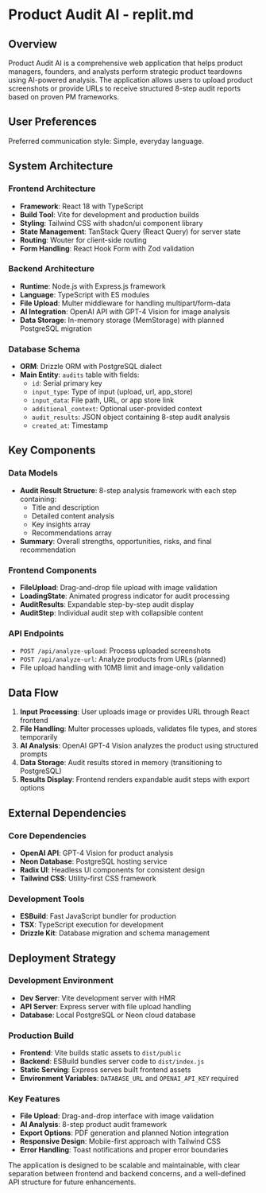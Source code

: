 # Product Audit AI - replit.md

## Overview

Product Audit AI is a comprehensive web application that helps product managers, founders, and analysts perform strategic product teardowns using AI-powered analysis. The application allows users to upload product screenshots or provide URLs to receive structured 8-step audit reports based on proven PM frameworks.

## User Preferences

Preferred communication style: Simple, everyday language.

## System Architecture

### Frontend Architecture
- **Framework**: React 18 with TypeScript
- **Build Tool**: Vite for development and production builds
- **Styling**: Tailwind CSS with shadcn/ui component library
- **State Management**: TanStack Query (React Query) for server state
- **Routing**: Wouter for client-side routing
- **Form Handling**: React Hook Form with Zod validation

### Backend Architecture
- **Runtime**: Node.js with Express.js framework
- **Language**: TypeScript with ES modules
- **File Upload**: Multer middleware for handling multipart/form-data
- **AI Integration**: OpenAI API with GPT-4 Vision for image analysis
- **Data Storage**: In-memory storage (MemStorage) with planned PostgreSQL migration

### Database Schema
- **ORM**: Drizzle ORM with PostgreSQL dialect
- **Main Entity**: `audits` table with fields:
  - `id`: Serial primary key
  - `input_type`: Type of input (upload, url, app_store)
  - `input_data`: File path, URL, or app store link
  - `additional_context`: Optional user-provided context
  - `audit_results`: JSON object containing 8-step audit analysis
  - `created_at`: Timestamp

## Key Components

### Data Models
- **Audit Result Structure**: 8-step analysis framework with each step containing:
  - Title and description
  - Detailed content analysis
  - Key insights array
  - Recommendations array
- **Summary**: Overall strengths, opportunities, risks, and final recommendation

### Frontend Components
- **FileUpload**: Drag-and-drop file upload with image validation
- **LoadingState**: Animated progress indicator for audit processing
- **AuditResults**: Expandable step-by-step audit display
- **AuditStep**: Individual audit step with collapsible content

### API Endpoints
- `POST /api/analyze-upload`: Process uploaded screenshots
- `POST /api/analyze-url`: Analyze products from URLs (planned)
- File upload handling with 10MB limit and image-only validation

## Data Flow

1. **Input Processing**: User uploads image or provides URL through React frontend
2. **File Handling**: Multer processes uploads, validates file types, and stores temporarily
3. **AI Analysis**: OpenAI GPT-4 Vision analyzes the product using structured prompts
4. **Data Storage**: Audit results stored in memory (transitioning to PostgreSQL)
5. **Results Display**: Frontend renders expandable audit steps with export options

## External Dependencies

### Core Dependencies
- **OpenAI API**: GPT-4 Vision for product analysis
- **Neon Database**: PostgreSQL hosting service
- **Radix UI**: Headless UI components for consistent design
- **Tailwind CSS**: Utility-first CSS framework

### Development Tools
- **ESBuild**: Fast JavaScript bundler for production
- **TSX**: TypeScript execution for development
- **Drizzle Kit**: Database migration and schema management

## Deployment Strategy

### Development Environment
- **Dev Server**: Vite development server with HMR
- **API Server**: Express server with file upload handling
- **Database**: Local PostgreSQL or Neon cloud database

### Production Build
- **Frontend**: Vite builds static assets to `dist/public`
- **Backend**: ESBuild bundles server code to `dist/index.js`
- **Static Serving**: Express serves built frontend assets
- **Environment Variables**: `DATABASE_URL` and `OPENAI_API_KEY` required

### Key Features
- **File Upload**: Drag-and-drop interface with image validation
- **AI Analysis**: 8-step product audit framework
- **Export Options**: PDF generation and planned Notion integration
- **Responsive Design**: Mobile-first approach with Tailwind CSS
- **Error Handling**: Toast notifications and proper error boundaries

The application is designed to be scalable and maintainable, with clear separation between frontend and backend concerns, and a well-defined API structure for future enhancements.
